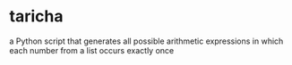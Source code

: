 # taricha
a Python script that generates all possible arithmetic expressions in which each number from a list occurs exactly once
